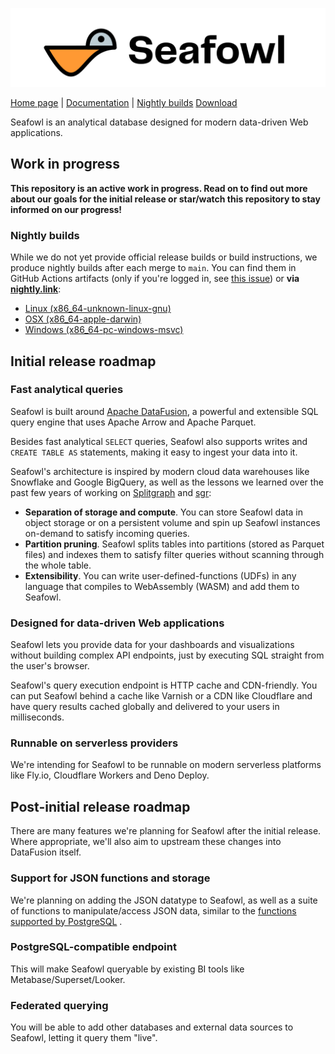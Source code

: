 ![Seafowl](./docs/static/logotype.svg)

[Home page](https://seafowl.io) |
[Documentation](https://www.splitgraph.com/docs/seafowl/getting-started/introduction) |
[Nightly builds](https://nightly.link/splitgraph/seafowl/workflows/nightly/main)
[Download](https://github.com/splitgraph/seafowl/releases)

Seafowl is an analytical database designed for modern data-driven Web applications.

## Work in progress

**This repository is an active work in progress. Read on to find out more about our goals for the
initial release or star/watch this repository to stay informed on our progress!**

### Nightly builds

While we do not yet provide official release builds or build instructions, we produce nightly builds
after each merge to `main`. You can find them in GitHub Actions artifacts (only if you're logged in,
see [this issue](https://github.com/actions/upload-artifact/issues/51)) or **via
[nightly.link](https://nightly.link/splitgraph/seafowl/workflows/nightly/main)**:

- [Linux (x86_64-unknown-linux-gnu)](https://nightly.link/splitgraph/seafowl/workflows/nightly/main/seafowl-nightly-x86_64-unknown-linux-gnu.zip)
- [OSX (x86_64-apple-darwin)](https://nightly.link/splitgraph/seafowl/workflows/nightly/main/seafowl-nightly-x86_64-apple-darwin.zip)
- [Windows (x86_64-pc-windows-msvc)](https://nightly.link/splitgraph/seafowl/workflows/nightly/main/seafowl-nightly-x86_64-pc-windows-msvc.zip)

## Initial release roadmap

### Fast analytical queries

Seafowl is built around [Apache DataFusion](https://github.com/apache/arrow-datafusion), a powerful
and extensible SQL query engine that uses Apache Arrow and Apache Parquet.

Besides fast analytical `SELECT` queries, Seafowl also supports writes and `CREATE TABLE AS`
statements, making it easy to ingest your data into it.

Seafowl's architecture is inspired by modern cloud data warehouses like Snowflake and Google
BigQuery, as well as the lessons we learned over the past few years of working on
[Splitgraph](https://www,splitgraph.com/) and [sgr](https://github.com/splitgraph/sgr/):

- **Separation of storage and compute**. You can store Seafowl data in object storage or on a
  persistent volume and spin up Seafowl instances on-demand to satisfy incoming queries.
- **Partition pruning**. Seafowl splits tables into partitions (stored as Parquet files) and indexes
  them to satisfy filter queries without scanning through the whole table.
- **Extensibility**. You can write user-defined-functions (UDFs) in any language that compiles to
  WebAssembly (WASM) and add them to Seafowl.

### Designed for data-driven Web applications

Seafowl lets you provide data for your dashboards and visualizations without building complex API
endpoints, just by executing SQL straight from the user's browser.

Seafowl's query execution endpoint is HTTP cache and CDN-friendly. You can put Seafowl behind a
cache like Varnish or a CDN like Cloudflare and have query results cached globally and delivered to
your users in milliseconds.

### Runnable on serverless providers

We're intending for Seafowl to be runnable on modern serverless platforms like Fly.io, Cloudflare
Workers and Deno Deploy.

## Post-initial release roadmap

There are many features we're planning for Seafowl after the initial release. Where appropriate,
we'll also aim to upstream these changes into DataFusion itself.

### Support for JSON functions and storage

We're planning on adding the JSON datatype to Seafowl, as well as a suite of functions to
manipulate/access JSON data, similar to the
[functions supported by PostgreSQL](https://www.postgresql.org/docs/current/functions-json.html) .

### PostgreSQL-compatible endpoint

This will make Seafowl queryable by existing BI tools like Metabase/Superset/Looker.

### Federated querying

You will be able to add other databases and external data sources to Seafowl, letting it query them
"live".
